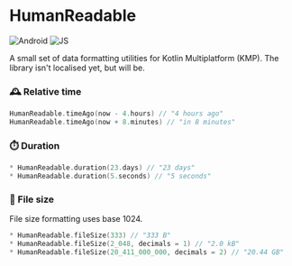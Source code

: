 # HumanReadable

![Android](http://img.shields.io/badge/-android-6EDB8D.svg?style=flat)
![JS](http://img.shields.io/badge/-js-F8DB5D.svg?style=flat)

A small set of data formatting utilities for Kotlin Multiplatform (KMP). The library isn't localised yet, but will be.

### 🕰️ Relative time

```kotlin
HumanReadable.timeAgo(now - 4.hours) // "4 hours ago"
HumanReadable.timeAgo(now + 8.minutes) // "in 8 minutes"
```

### ⏱️ Duration

```kotlin
* HumanReadable.duration(23.days) // "23 days"
* HumanReadable.duration(5.seconds) // "5 seconds"
```

### 📂 File size

File size formatting uses base 1024.

```kotlin
* HumanReadable.fileSize(333) // "333 B"
* HumanReadable.fileSize(2_048, decimals = 1) // "2.0 kB"
* HumanReadable.fileSize(20_411_000_000, decimals = 2) // "20.44 GB"
```